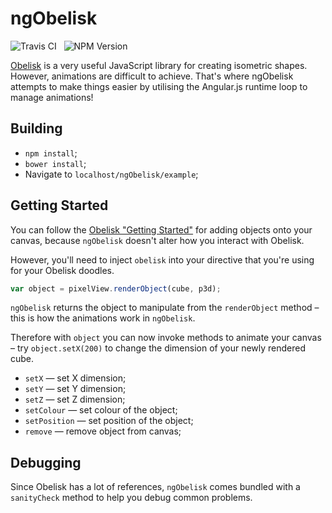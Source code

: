 ngObelisk
=========

<img src="https://travis-ci.org/Wildhoney/ngObelisk.png?branch=master" alt="Travis CI" />
&nbsp;
<img src="https://badge.fury.io/js/ng-obelisk.png" alt="NPM Version" />

<a href="https://github.com/nosir/obelisk.js">Obelisk</a> is a very useful JavaScript library for creating isometric shapes. However, animations are difficult to achieve. That's where ngObelisk attempts to make things easier by utilising the Angular.js runtime loop to manage animations!

Building
---------

 * `npm install`;
 * `bower install`;
 * Navigate to `localhost/ngObelisk/example`;

Getting Started
---------

You can follow the <a href="https://github.com/nosir/obelisk.js#getting-started">Obelisk "Getting Started"</a> for adding objects onto your canvas, because `ngObelisk` doesn't alter how you interact with Obelisk.

However, you'll need to inject `obelisk` into your directive that you're using for your Obelisk doodles.

```javascript
var object = pixelView.renderObject(cube, p3d);
```

`ngObelisk` returns the object to manipulate from the `renderObject` method &ndash; this is how the animations work in `ngObelisk`.

Therefore with `object` you can now invoke methods to animate your canvas &ndash; try `object.setX(200)` to change the dimension of your newly rendered cube.

* `setX` &mdash; set X dimension;
* `setY` &mdash; set Y dimension;
* `setZ` &mdash; set Z dimension;
* `setColour` &mdash; set colour of the object;
* `setPosition` &mdash; set position of the object;
* `remove` &mdash; remove object from canvas;

Debugging
---------

Since Obelisk has a lot of references, `ngObelisk` comes bundled with a `sanityCheck` method to help you debug common problems.